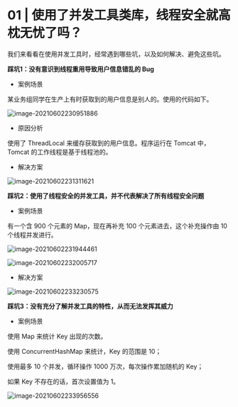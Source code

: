 # 01 | 使用了并发工具类库，线程安全就高枕无忧了吗？

我们来看看在使用并发工具时，经常遇到哪些坑，以及如何解决、避免这些坑。

**踩坑1：没有意识到线程重用导致用户信息错乱的 Bug**

- 案例场景

某业务组同学在生产上有时获取到的用户信息是别人的。使用的代码如下。

![image-20210602230951886](https://gitee.com/yanglu_u/ImgRepository/raw/master/images/20210602230952.png)

- 原因分析

使用了 ThreadLocal 来缓存获取到的用户信息。程序运行在 Tomcat 中，Tomcat 的工作线程是基于线程池的。

- 解决方案

![image-20210602231311621](https://gitee.com/yanglu_u/ImgRepository/raw/master/images/20210602231311.png)

**踩坑2：使用了线程安全的并发工具，并不代表解决了所有线程安全问题**

- 案例场景

有一个含 900 个元素的 Map，现在再补充 100 个元素进去，这个补充操作由 10 个线程并发进行。

![image-20210602231944461](https://gitee.com/yanglu_u/ImgRepository/raw/master/images/20210602231944.png)

![image-20210602232005717](https://gitee.com/yanglu_u/ImgRepository/raw/master/images/20210602232005.png)

- 解决方案

![image-20210602233230575](https://gitee.com/yanglu_u/ImgRepository/raw/master/images/20210602233230.png)

**踩坑3：没有充分了解并发工具的特性，从而无法发挥其威力**

- 案例场景

使用 Map 来统计 Key 出现的次数。

使用 ConcurrentHashMap 来统计，Key 的范围是 10；

使用最多 10 个并发，循环操作 1000 万次，每次操作累加随机的 Key；

如果 Key 不存在的话，首次设置值为 1。

![image-20210602233956556](https://gitee.com/yanglu_u/ImgRepository/raw/master/images/20210602233956.png)